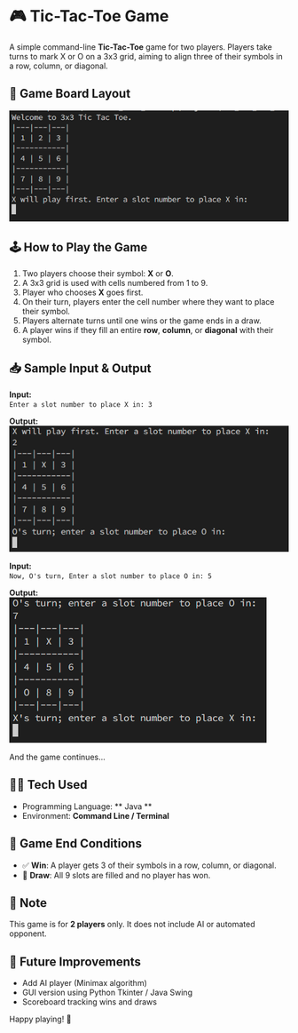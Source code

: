 # 🎮 Tic-Tac-Toe Game

A simple command-line **Tic-Tac-Toe** game for two players. Players take turns to mark X or O on a 3x3 grid, aiming to align three of their symbols in a row, column, or diagonal.

## 🧩 Game Board Layout

![alt text](image.png)

## 🕹️ How to Play the Game

1. Two players choose their symbol: **X** or **O**.
2. A 3x3 grid is used with cells numbered from 1 to 9.
3. Player who chooses **X** goes first.
4. On their turn, players enter the cell number where they want to place their symbol.
5. Players alternate turns until one wins or the game ends in a draw.
6. A player wins if they fill an entire **row**, **column**, or **diagonal** with their symbol.

## 📥 Sample Input & Output

**Input:**  
`Enter a slot number to place X in: 3`

**Output:**
![alt text](image-1.png)

**Input:**  
`Now, O's turn, Enter a slot number to place O in: 5`

**Output:**
![alt text](image-2.png)

And the game continues...

## 👨‍💻 Tech Used

- Programming Language: ** Java **
- Environment: **Command Line / Terminal**

## 🏁 Game End Conditions

- ✅ **Win**: A player gets 3 of their symbols in a row, column, or diagonal.
- 🤝 **Draw**: All 9 slots are filled and no player has won.

## 📌 Note

This game is for **2 players** only. It does not include AI or automated opponent.

## 🧠 Future Improvements

- Add AI player (Minimax algorithm)
- GUI version using Python Tkinter / Java Swing
- Scoreboard tracking wins and draws

Happy playing! 🎉
